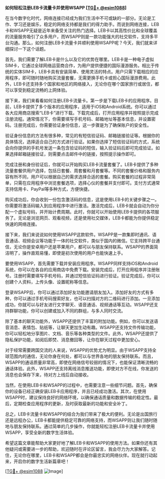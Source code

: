 **如何轻松注册LEB卡流量卡并使用WSAPP [[TG💪+ @esim1088](https://t.me/s/esim1088)]**

在当今数字化时代，网络连接已经成为我们生活中不可或缺的一部分。无论是工作、学习还是娱乐，稳定的网络支持都是我们的得力助手。而说到网络连接，LEB卡和WSAPP无疑是近年来备受关注的热门选择。LEB卡以其高性价比和全球覆盖的流量服务吸引了众多用户，而WSAPP则是一款功能强大的社交软件，支持多平台沟通。那么，如何注册LEB卡流量卡并顺利使用WSAPP呢？今天，我们就来详细探讨一下这个话题。

首先，我们需要了解LEB卡是什么以及它的优势在哪里。LEB卡是一种电子虚拟SIM卡，它通过全球网络运营商合作，为用户提供便捷的国际漫游服务。相比于传统的实体SIM卡，LEB卡具有安装简单、使用灵活的特点。用户只需下载相应的应用程序，即可随时随地购买流量套餐，无需更换手机卡或担心国际漫游费用。此外，LEB卡还支持多个国家和地区的网络接入，无论你在哪个国家旅行或居住，都可以享受到稳定流畅的上网体验。

接下来，我们来看看如何注册LEB卡流量卡。第一步是下载LEB卡的应用程序。目前，LEB卡提供了多个版本的应用程序，适用于iOS和Android系统。你可以通过各大应用商店搜索“LEB卡”进行下载。下载完成后，打开应用程序并按照提示完成注册流程。通常情况下，你需要填写手机号码、邮箱地址等基本信息，并设置密码。注册完成后，你需要验证身份信息，这一步骤是为了确保账户的安全性。

验证身份信息的方法有很多种，常见的有短信验证码、邮箱链接验证等。根据你的具体情况，选择适合自己的方式进行验证。如果你选择了短信验证码的方式，系统会向你提供的手机号发送一条包含验证码的短信，输入验证码后即可完成验证。如果选择邮箱链接验证，则需要点击邮件中的链接，按照提示操作即可。

完成注册和身份验证后，你就可以开始购买LEB卡流量套餐了。LEB卡提供了多种流量套餐供用户选择，包括日套餐、周套餐和月套餐等。不同的套餐价格和服务内容有所不同，用户可以根据自己的需求选择合适的套餐。购买套餐的过程非常简单，只需在应用程序中浏览套餐选项，选择心仪的套餐并支付即可。支付方式通常支持信用卡、PayPal等多种方式，方便快捷。

购买成功后，你会收到一份包含激活码的信息，这是使用LEB卡的关键步骤之一。你需要将激活码输入到应用程序中进行激活。激活完成后，LEB卡就会自动为你分配一个虚拟号码，并开始计费周期。此时，你就可以开始使用LEB卡提供的各项服务了。无论是浏览网页、观看视频，还是使用社交媒体，LEB卡都能为你提供稳定快速的网络连接。

接下来，我们来说说如何使用WSAPP这款软件。WSAPP是一款集即时通讯、语音通话、视频会议等功能于一体的社交软件，类似于国内的微信。它支持跨平台通信，无论你是安卓用户还是苹果用户，都可以与朋友保持联系。WSAPP的界面简洁明了，操作直观易懂，即使是初次使用的用户也能快速上手。

要使用WSAPP，首先需要下载并安装应用程序。WSAPP同样支持iOS和Android系统，你可以在各自的应用商店中免费下载。安装完成后，打开应用程序并注册账号。注册时需要填写手机号码，并通过短信验证码进行验证。验证完成后，你可以创建个人资料，上传头像、设置昵称等信息。

登录WSAPP后，你可以通过添加好友功能邀请朋友加入。添加好友的方式有多种，你可以通过手机号码搜索好友，也可以扫描对方的二维码进行添加。一旦添加成功，你就可以与好友进行文字聊天、语音通话、视频通话等互动。WSAPP还支持群聊功能，你可以创建或加入不同的群组，与多人同时交流。

除了基本的聊天功能外，WSAPP还提供了丰富的附加功能。例如，你可以发送语音消息、表情包、贴纸等，让聊天更加生动有趣。WSAPP还支持文件传输功能，你可以轻松地分享图片、文档、音乐等各种类型的文件。此外，WSAPP还提供了隐私保护功能，如阅后即焚、消息撤回等，让你在聊天过程中更加安心。

对于经常需要跨国交流的人来说，WSAPP的优势尤为明显。由于WSAPP支持全球范围内的通信，无论你身在何处，都可以与世界各地的朋友保持联系。而且，WSAPP的通话质量非常高，即使在网络信号较弱的情况下，也能保证清晰流畅的通话体验。此外，WSAPP还支持离线消息推送功能，即使对方不在线，你发送的消息也会保存下来，待对方上线后自动接收。

当然，在使用LEB卡和WSAPP的过程中，也需要注意一些细节问题。首先，确保你的设备已经正确安装LEB卡应用程序，并且已经成功激活。其次，在使用WSAPP时，建议保持良好的网络环境，以确保通话质量和数据传输的稳定性。最后，定期检查应用程序的更新，及时获取最新的功能和安全补丁。

总之，LEB卡流量卡和WSAPP的结合为我们带来了极大的便利。无论是出国旅行还是远程办公，LEB卡都能提供稳定可靠的网络支持，而WSAPP则让我们随时随地与朋友保持联系。通过简单的几步操作，你就能轻松注册LEB卡流量卡并使用WSAPP，享受全新的数字生活体验。

希望这篇文章能帮助大家更好地了解LEB卡和WSAPP的使用方法。如果你还有其他疑问或需要进一步的帮助，欢迎随时在评论区留言，我会尽力为大家解答。记住，无论你在哪里，LEB卡和WSAPP都会是你最忠实的网络伙伴。现在就行动起来，开启你的数字生活新篇章吧！

[[TG💪+ @esim1088](https://t.me/s/esim1088) ![Image](https://i.postimg.cc/4NQfJmqS/Snipaste-2025-05-13-00-14-12.png)]